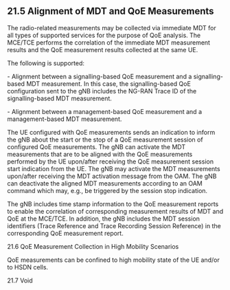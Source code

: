 ## 21.5 Alignment of MDT and QoE Measurements

The radio-related measurements may be collected via immediate MDT for
all types of supported services for the purpose of QoE analysis. The
MCE/TCE performs the correlation of the immediate MDT measurement
results and the QoE measurement results collected at the same UE.

The following is supported:

\- Alignment between a signalling-based QoE measurement and a
signalling-based MDT measurement. In this case, the signalling-based QoE
configuration sent to the gNB includes the NG-RAN Trace ID of the
signalling-based MDT measurement.

\- Alignment between a management-based QoE measurement and a
management-based MDT measurement.

The UE configured with QoE measurements sends an indication to inform
the gNB about the start or the stop of a QoE measurement session of
configured QoE measurements. The gNB can activate the MDT measurements
that are to be aligned with the QoE measurements performed by the UE
upon/after receiving the QoE measurement session start indication from
the UE. The gNB may activate the MDT measurements upon/after receiving
the MDT activation message from the OAM. The gNB can deactivate the
aligned MDT measurements according to an OAM command which may, e.g., be
triggered by the session stop indication.

The gNB includes time stamp information to the QoE measurement reports
to enable the correlation of corresponding measurement results of MDT
and QoE at the MCE/TCE. In addition, the gNB includes the MDT session
identifiers (Trace Reference and Trace Recording Session Reference) in
the corresponding QoE measurement report.

21.6 QoE Measurement Collection in High Mobility Scenarios

QoE measurements can be confined to high mobility state of the UE and/or
to HSDN cells.

21.7 Void